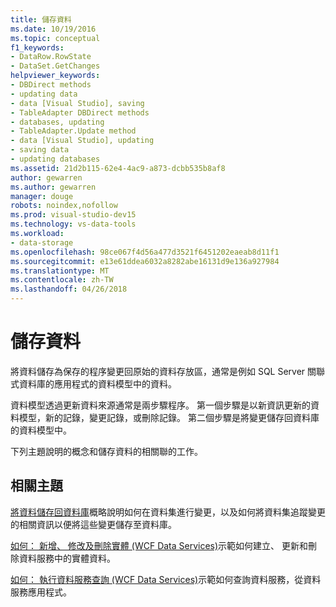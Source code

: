 ```yaml
---
title: 儲存資料
ms.date: 10/19/2016
ms.topic: conceptual
f1_keywords:
- DataRow.RowState
- DataSet.GetChanges
helpviewer_keywords:
- DBDirect methods
- updating data
- data [Visual Studio], saving
- TableAdapter DBDirect methods
- databases, updating
- TableAdapter.Update method
- data [Visual Studio], updating
- saving data
- updating databases
ms.assetid: 21d2b115-62e4-4ac9-a873-dcbb535b8af8
author: gewarren
ms.author: gewarren
manager: douge
robots: noindex,nofollow
ms.prod: visual-studio-dev15
ms.technology: vs-data-tools
ms.workload:
- data-storage
ms.openlocfilehash: 98ce067f4d56a477d3521f6451202eaeab8d11f1
ms.sourcegitcommit: e13e61ddea6032a8282abe16131d9e136a927984
ms.translationtype: MT
ms.contentlocale: zh-TW
ms.lasthandoff: 04/26/2018
---
```

# <a name="saving-data"></a>儲存資料
將資料儲存為保存的程序變更回原始的資料存放區，通常是例如 SQL Server 關聯式資料庫的應用程式的資料模型中的資料。

 資料模型透過更新資料來源通常是兩步驟程序。 第一個步驟是以新資訊更新的資料模型，新的記錄，變更記錄，或刪除記錄。 第二個步驟是將變更儲存回資料庫的資料模型中。

 下列主題說明的概念和儲存資料的相關聯的工作。

## <a name="related-topics"></a>相關主題
[將資料儲存回資料庫](../data-tools/save-data-back-to-the-database.md)概略說明如何在資料集進行變更，以及如何將資料集追蹤變更的相關資訊以便將這些變更儲存至資料庫。

[如何： 新增、 修改及刪除實體 (WCF Data Services)](/dotnet/framework/data/wcf/how-to-add-modify-and-delete-entities-wcf-data-services)示範如何建立、 更新和刪除資料服務中的實體資料。

[如何： 執行資料服務查詢 (WCF Data Services)](/dotnet/framework/data/wcf/how-to-execute-data-service-queries-wcf-data-services)示範如何查詢資料服務，從資料服務應用程式。

